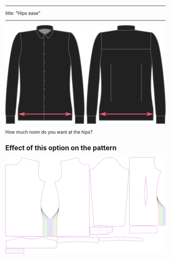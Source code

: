 - - -
title: "Hips ease"
- - -

![Hips ease](hipsease.svg)

How much room do you want at the hips?

## Effect of this option on the pattern

![This image shows the effect of this option by superimposing several variants that have a different value for this option](simon_hipsease_sample.svg "Effect of this option on the pattern")
